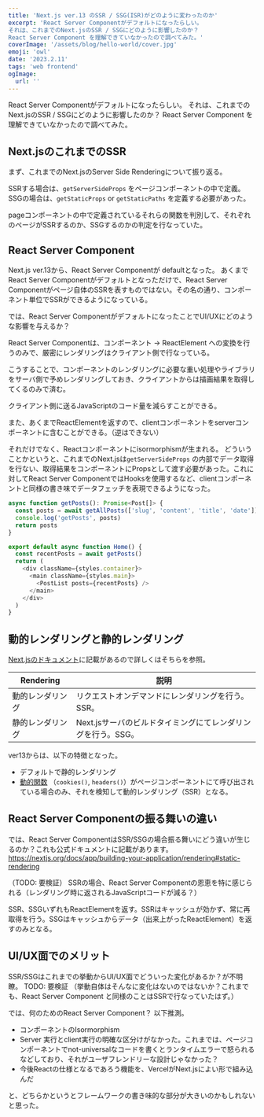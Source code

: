```yaml
---
title: 'Next.js ver.13 のSSR / SSG(ISR)がどのように変わったのか'
excerpt: 'React Server Componentがデフォルトになったらしい。
それは、これまでのNext.jsのSSR / SSGにどのように影響したのか？
React Server Component を理解できていなかったので調べてみた。'
coverImage: '/assets/blog/hello-world/cover.jpg'
emoji: 'owl'
date: '2023.2.11'
tags: 'web frontend'
ogImage:
  url: ''
---
```


React Server Componentがデフォルトになったらしい。
それは、これまでのNext.jsのSSR / SSGにどのように影響したのか？
React Server Component を理解できていなかったので調べてみた。

## Next.jsのこれまでのSSR

まず、これまでのNext.jsのServer Side Renderingについて振り返る。

SSRする場合は、```getServerSideProps``` をページコンポーネントの中で定義。
SSGの場合は、```getStaticProps``` or ```getStaticPaths``` を定義する必要があった。

pageコンポーネントの中で定義されているそれらの関数を判別して、それぞれのページがSSRするのか、SSGするのかの判定を行なっていた。

## React Server Component

Next.js ver.13から、React Server Componentが defaultとなった。
あくまでReact Server Componentがデフォルトとなっただけで、React Server Componentがページ自体のSSRを表すものではない。その名の通り、コンポーネント単位でSSRができるようになっている。

では、React Server ComponentがデフォルトになったことでUI/UXにどのような影響を与えるか？

React Server Componentは、コンポーネント -> ReactElement への変換を行うのみで、厳密にレンダリングはクライアント側で行なっている。

こうすることで、コンポーネントのレンダリングに必要な重い処理やライブラリをサーバ側で予めレンダリングしておき、クライアントからは描画結果を取得してくるのみで済む。

クライアント側に送るJavaScriptのコード量を減らすことができる。

また、あくまでReactElementを返すので、clientコンポーネントをserverコンポーネントに含むことができる。（逆はできない）

それだけでなく、Reactコンポーネントにisormorphismが生まれる。
どういうことかというと、これまでのNext.jsは```getServerSideProps``` の内部でデータ取得を行ない、取得結果をコンポーネントにPropsとして渡す必要があった。これに対してReact Server ComponentではHooksを使用するなど、clientコンポーネントと同様の書き味でデータフェッチを表現できるようになった。

```typescript
async function getPosts(): Promise<Post[]> {
  const posts = await getAllPosts(['slug', 'content', 'title', 'date'])
  console.log('getPosts', posts)
  return posts
}

export default async function Home() {
  const recentPosts = await getPosts()
  return (
    <div className={styles.container}>
      <main className={styles.main}>
        <PostList posts={recentPosts} />
      </main>
    </div>
  )
}
```




## 動的レンダリングと静的レンダリング
[Next.jsのドキュメント](https://beta.nextjs.org/docs/rendering/static-and-dynamic-rendering)に記載があるので詳しくはそちらを参照。

| Rendering | 説明 |
| -- | -- |
|動的レンダリング | リクエストオンデマンドにレンダリングを行う。SSR。|
|静的レンダリング | Next.jsサーバのビルドタイミングにてレンダリングを行う。SSG。|

ver13からは、以下の特徴となった。

- デフォルトで静的レンダリング
- [動的関数](https://beta.nextjs.org/docs/rendering/static-and-dynamic-rendering#using-dynamic-functions) （```cookies()```, ```headers()```）がページコンポーネントにて呼び出されている場合のみ、それを検知して動的レンダリング（SSR）となる。

## React Server Componentの振る舞いの違い
では、React Server ComponentはSSR/SSGの場合振る舞いにどう違いが生じるのか？これも公式ドキュメントに記載があります。
https://nextjs.org/docs/app/building-your-application/rendering#static-rendering

（TODO: 要検証）
SSRの場合、React Server Componentの恩恵を特に感じられる（レンダリング時に返されるJavaScriptコードが減る？）

SSR、SSGいずれもReactElementを返す。SSRはキャッシュが効かず、常に再取得を行う。SSGはキャッシュからデータ（出来上がったReactElement）を返すのみとなる。



## UI/UX面でのメリット
SSR/SSGはこれまでの挙動からUI/UX面でどういった変化があるか？が不明瞭。
TODO: 要検証
（挙動自体はそんなに変化はないのではないか？これまでも、React Server Component と同様のことはSSRで行なっていたはず。）


では、何のためのReact Server Component？
以下推測。
- コンポーネントのIsormorphism
- Server 実行とclient実行の明確な区分けがなかった。これまでは、ページコンポーネントでnot-universalなコードを書くとランタイムエラーで怒られるなどしており、それがユーザフレンドリーな設計じゃなかった？
- 今後Reactの仕様となるであろう機能を、VercelがNext.jsによい形で組み込んだ

と、どちらかというとフレームワークの書き味的な部分が大きいのかもしれないと思った。






